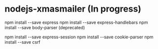 # nodejs-xmasmailer (In progress)

npm install --save express
npm install --save express-handlebars
npm install --save body-parser (deprecated)

npm install --save express-session
npm install --save cookie-parser
npm install --save csrf